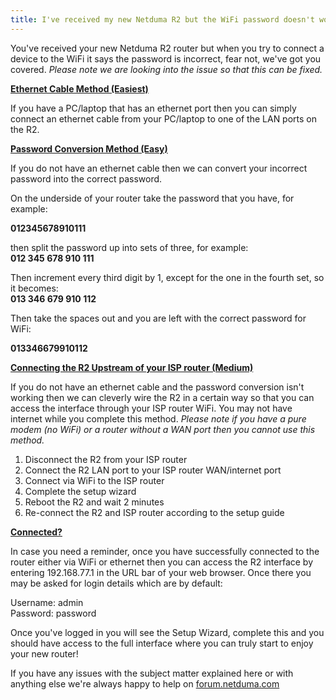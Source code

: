 ```yaml
---
title: I've received my new Netduma R2 but the WiFi password doesn't work
---
```


You've received your new Netduma R2 router but when you try to connect a device to the WiFi it says the password is incorrect, fear not, we've got you covered. *Please note we are looking into the issue so that this can be fixed.*

**<u>Ethernet Cable Method (Easiest)</u>**

If you have a PC/laptop that has an ethernet port then you can simply connect an ethernet cable from your PC/laptop to one of the LAN ports on the R2.  

**<u>Password Conversion Method (Easy)</u>**

If you do not have an ethernet cable then we can convert your incorrect password into the correct password.

On the underside of your router take the password that you have, for example:

**012345678910111**  

then split the password up into sets of three, for example:  
**012 345 678 910 111**  

Then increment every third digit by 1, except for the one in the fourth set, so it becomes:  
**013 346 679 910 112**  

Then take the spaces out and you are left with the correct password for WiFi: 

**013346679910112**   

**<u><span>Connecting the R2 Upstream of your ISP router (Medium)</span></u>**

If you do not have an ethernet cable and the password conversion isn't working then we can cleverly wire the R2 in a certain way so that you can access the interface through your ISP router WiFi. You may not have internet while you complete this method. *Please note if you have a pure modem (no WiFi) or a router without a WAN port then you cannot use this method.*

1. Disconnect the R2 from your ISP router
2. Connect the R2 LAN port to your ISP router WAN/internet port
3. Connect via WiFi to the ISP router
4. Complete the setup wizard
5. Reboot the R2 and wait 2 minutes
6. Re-connect the R2 and ISP router according to the setup guide  

**<u>Connected?</u>**

In case you need a reminder, once you have successfully connected to the router either via WiFi or ethernet then you can access the R2 interface by entering 192.168.77.1 in the URL bar of your web browser. Once there you may be asked for login details which are by default:  

Username: admin  
Password: password  

Once you've logged in you will see the Setup Wizard, complete this and you should have access to the full interface where you can truly start to enjoy your new router!

If you have any issues with the subject matter explained here or with anything else we're always happy to help on [forum.netduma.com](https://forum.netduma.com)
